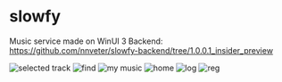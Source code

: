 # slowfy

Music service made on WinUI 3
Backend: https://github.com/nnveter/slowfy-backend/tree/1.0.0.1_insider_preview

![selected track](https://user-images.githubusercontent.com/34833258/206151329-ff1036f3-8a81-4a33-a327-49f196927800.png)
![find](https://user-images.githubusercontent.com/34833258/206151304-8f437cd9-1c87-4c29-9c0f-0eaf41be4590.png)
![my music](https://user-images.githubusercontent.com/34833258/206151321-b91eff01-d925-46a3-9bab-318d31eae1dd.png)
![home](https://user-images.githubusercontent.com/34833258/206151271-42bb0bd6-2c69-4779-b416-e9afa13f8d69.png)
![log](https://user-images.githubusercontent.com/34833258/206151348-502071cb-fd35-4465-9f0f-8d4f9702f353.png)
![reg](https://user-images.githubusercontent.com/34833258/206151354-f939fea0-6ba1-40cd-baeb-9821a91b4330.png)

